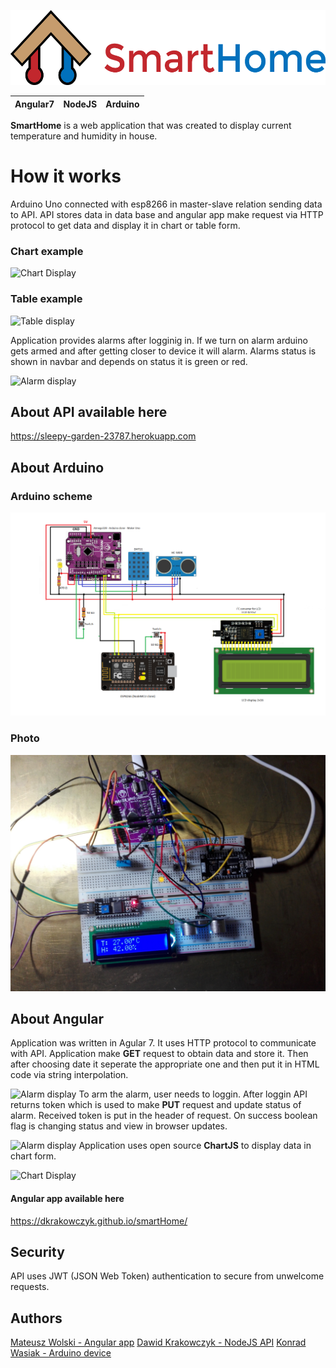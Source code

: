
<p align="center"><img src="logo/horizontal.png" alt="smartHome" height="120px"></p>

| Angular7 | NodeJS | Arduino |
|--|--|--|

**SmartHome**  is a web application that was created to display current temperature and humidity in house. 

# How it works
  
  Arduino Uno connected with esp8266 in master-slave relation sending data to API. API stores data in data base and angular app make request via HTTP protocol to get data and display it in chart or table form.
  
### Chart example
  
  ![Chart Display](https://github.com/DKrakowczyk/smartHome/blob/master/SmartHome/chart.gif?raw=true)
  
### Table example
 ![Table display](https://github.com/DKrakowczyk/smartHome/blob/master/SmartHome/tables.gif?raw=true)
 
 Application provides alarms after logginig in. If we turn on alarm arduino gets armed and after getting closer to device it will alarm. Alarms status is shown in navbar and depends on status it is green  or red.

  ![Alarm display](https://github.com/DKrakowczyk/smartHome/blob/master/SmartHome/Logging.gif?raw=true)

## About API available here

https://sleepy-garden-23787.herokuapp.com

## About Arduino

### Arduino scheme
![Screenshot](SCHEMAT.png)

### Photo
![Screenshot](IMG_20190314_194256.jpg)

## About Angular

Application was written in Agular 7. It uses HTTP protocol to communicate with API. Application make **GET** request to obtain data and store it. Then after choosing date it seperate the appropriate one and then put it in HTML code via string interpolation. 

![Alarm display](https://github.com/DKrakowczyk/smartHome/blob/master/SmartHome/SelectingDate.gif?raw=true)
To arm the alarm, user needs to loggin. After loggin API returns token which is used to make **PUT** request and update status of alarm.  Received token is put in the header of request. On success boolean flag is changing status and view in browser updates.

  ![Alarm display](https://github.com/DKrakowczyk/smartHome/blob/master/SmartHome/Logging.gif?raw=true)
Application uses open source **ChartJS** to display data in chart form.

 ![Chart Display](https://github.com/DKrakowczyk/smartHome/blob/master/SmartHome/chart.gif?raw=true)
#### Angular app available here 
https://dkrakowczyk.github.io/smartHome/
## Security
API uses JWT (JSON Web Token) authentication to secure from unwelcome requests.
 

## Authors
[Mateusz Wolski - Angular app](https://github.com/matewol540)
[Dawid Krakowczyk - NodeJS API](https://github.com/DKrakowczyk)
[Konrad Wasiak - Arduino device](https://github.com/KonradWasiak)
